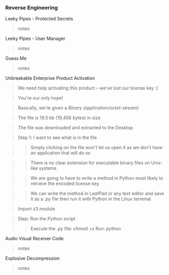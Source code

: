 ### Reverse Engineering


Leeky Pipes - Protected Secrets
> notes

Leeky Pipes - User Manager<br>
> notes

Guess Me<br>
> notes

Unbreakable Enterprise Product Activation<br>
> We need help activating this product – we’ve lost our license key :( 

> You're our only hope!

> Basically, we're given a *Binary (application/octet-stream)*

> The file is 19.5 kb (19,456 bytes) in size

> The file was downloaded and extracted to the Desktop

> Step 1: I want to see what is in the file

>> Simply clicking on the file won't let us open it as we don't have an application that will do so

>> There is no clear extension for executable binary files on Unix-like systems

>> We are going to have to write a method in Python most likely to retrieve the encoded license key

>> We can write the method in LeafPad or any text editor and save it as a .py file then run it with Python in the Linux terminal

> Import z3 module
>>

> Step: Run the Python script
>> Execute the .py file: _chmod +x <pythonfile>_
>> Run: _python <pythonfile>_



Audio Visual Receiver Code<br>
> notes

Explosive Decompression<br>
> notes
